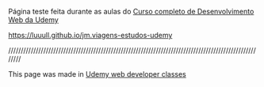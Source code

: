 
Página teste feita durante as aulas do [Curso completo de Desenvolvimento Web da Udemy](https://www.udemy.com/share/101WPU3@bCne3Wve7SnvvDpmTzaSAlr4FL4EhuGtO7f_atbDu0C3aWwKezZWtKI8-Wa9N-5Vtw==/)
<br>

https://luuull.github.io/jm.viagens-estudos-udemy
<br>

////////////////////////////////////////////////////////////////////////////////////////////////////////

This page was made in [Udemy web developer classes](https://www.udemy.com/share/101WPU3@bCne3Wve7SnvvDpmTzaSAlr4FL4EhuGtO7f_atbDu0C3aWwKezZWtKI8-Wa9N-5Vtw==/)
